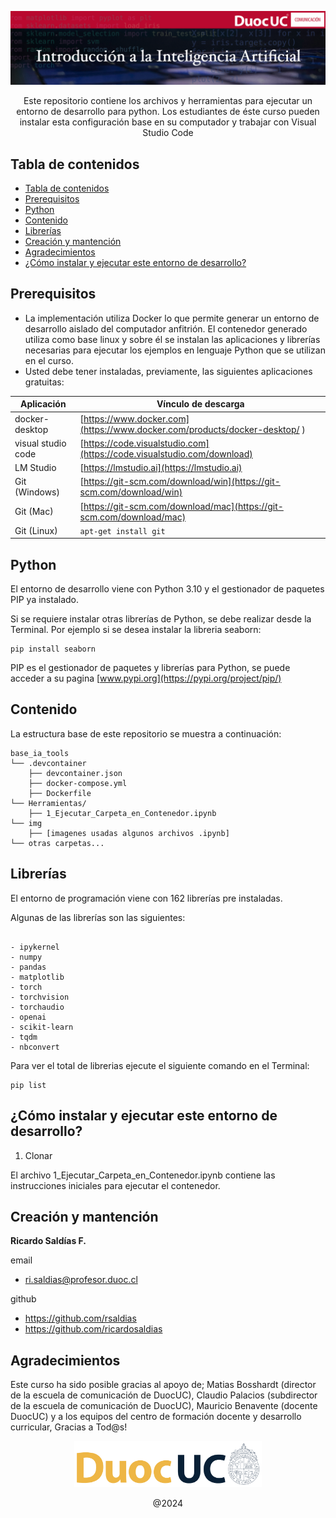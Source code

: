 <p align="center">
  <a href="https://duoc.cl">
    <img src="img/intro.png" alt="Logo" width=800>
  </a>

  <!-- <h3 align="center">Logo</h3> -->

  <p align="center">
    Este repositorio contiene los archivos y herramientas para ejecutar un entorno de desarrollo para python. Los estudiantes de éste curso pueden instalar esta configuración base en su computador y trabajar con Visual Studio Code
    <br>
    <!-- <a href="https://reponame/issues/new?template=bug.md">Report bug</a>
    ·
    <a href="https://reponame/issues/new?template=feature.md&labels=feature">Request feature</a> -->
  </p>
</p>


## Tabla de contenidos

- [Tabla de contenidos](#tabla-de-contenidos)
- [Prerequisitos](#Prerequisitos)
- [Python](#python)
- [Contenido](#contenido)
- [Librerías](#librerías)
- [Creación y mantención](#creación-y-mantención)
- [Agradecimientos](#agradecimientos)
- [¿Cómo instalar y ejecutar este entorno de desarrollo?](#)
<!-- - [Copyright and license](#copyright-and-license) -->


## Prerequisitos

- La implementación utiliza Docker lo que permite generar un entorno de desarrollo aislado del computador anfitrión. El contenedor generado utiliza como base linux y sobre él se instalan las aplicaciones y librerías necesarias para ejecutar los ejemplos en lenguaje Python que se utilizan en el curso.
- Usted debe tener instaladas, previamente, las siguientes aplicaciones gratuitas:

| Aplicación          | Vínculo de descarga                                                        |
|---------------------|----------------------------------------------------------------------------|
| docker-desktop      | [https://www.docker.com](https://www.docker.com/products/docker-desktop/ ) |
| visual studio code  | [https://code.visualstudio.com](https://code.visualstudio.com/download)    |
| LM Studio           | [https://lmstudio.ai](https://lmstudio.ai)    |
| Git (Windows)       | [https://git-scm.com/download/win](https://git-scm.com/download/win)    |
| Git (Mac)           | [https://git-scm.com/download/mac](https://git-scm.com/download/mac)    |
| Git (Linux)         | `apt-get install git`    |

## Python

El entorno de desarrollo viene con Python 3.10 y el gestionador de paquetes PIP ya instalado.

Si se requiere instalar otras librerías de Python, se debe realizar desde la Terminal. Por ejemplo si se desea instalar la libreria seaborn:

```text
pip install seaborn
```

PIP es el gestionador de paquetes y librerías para Python, se puede acceder a su pagina [www.pypi.org](https://pypi.org/project/pip/)

## Contenido

La estructura base de este repositorio se muestra a continuación:

```text
base_ia_tools
└── .devcontainer
    ├── devcontainer.json
    ├── docker-compose.yml
    ├── Dockerfile
└── Herramientas/
    ├── 1_Ejecutar_Carpeta_en_Contenedor.ipynb
└── img 
    ├── [imagenes usadas algunos archivos .ipynb]
└── otras carpetas...
```

## Librerías

El entorno de programación viene con 162 librerías pre instaladas.

Algunas de las librerías son las siguientes:

```text

- ipykernel
- numpy
- pandas
- matplotlib
- torch 
- torchvision 
- torchaudio 
- openai
- scikit-learn
- tqdm
- nbconvert

```

Para ver el total de librerias ejecute el siguiente comando en el Terminal:

```text
pip list
```

## ¿Cómo instalar y ejecutar este entorno de desarrollo?

1. Clonar

El archivo 1_Ejecutar_Carpeta_en_Contenedor.ipynb contiene las instrucciones iniciales para ejecutar el contenedor.



## Creación y mantención

**Ricardo Saldías F.**

email
- ri.saldias@profesor.duoc.cl
  
github
- <https://github.com/rsaldias>
- <https://github.com/ricardosaldias>

## Agradecimientos

Este curso ha sido posible gracias al apoyo de; Matias Bosshardt (director de la escuela de comunicación de DuocUC), Claudio Palacios (subdirector de la escuela de comunicación de DuocUC), Mauricio Benavente (docente DuocUC) y a los equipos del centro de formación docente y desarrollo curricular, Gracias a Tod@s!



<p align="center">
  <a href="https://duoc.cl">
    <img src="img/logo_duoc.png" alt="Logo" width=300>
  </a>

  <!-- <h3 align="center">Logo</h3> -->

  <p align="center">
    @2024
    <br>
    <!-- <a href="https://reponame/issues/new?template=bug.md">Report bug</a>
    ·
    <a href="https://reponame/issues/new?template=feature.md&labels=feature">Request feature</a> -->
  </p>
</p>


